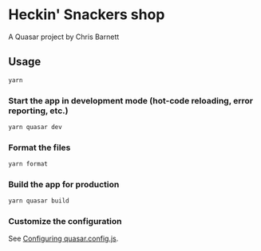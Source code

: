 # Heckin' Snackers shop

A Quasar project by Chris Barnett

## Usage

```bash
yarn
```

### Start the app in development mode (hot-code reloading, error reporting, etc.)

```bash
yarn quasar dev
```

### Format the files

```bash
yarn format

```

### Build the app for production

```bash
yarn quasar build
```

### Customize the configuration

See [Configuring quasar.config.js](https://v2.quasar.dev/quasar-cli-vite/quasar-config-js).



